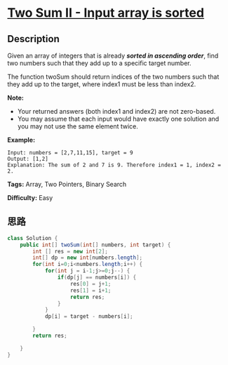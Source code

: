 # [Two Sum II - Input array is sorted][title]

## Description

Given an array of integers that is already ***sorted in ascending order***, find two numbers such that they add up to a specific target number.

The function twoSum should return indices of the two numbers such that they add up to the target, where index1 must be less than index2.

**Note:**

* Your returned answers (both index1 and index2) are not zero-based.
* You may assume that each input would have exactly one solution and you may not use the same element twice.

**Example:**

```
Input: numbers = [2,7,11,15], target = 9
Output: [1,2]
Explanation: The sum of 2 and 7 is 9. Therefore index1 = 1, index2 = 2.
```

**Tags:** Array, Two Pointers, Binary Search

**Difficulty:** Easy

## 思路

``` java
class Solution {
    public int[] twoSum(int[] numbers, int target) {
        int [] res = new int[2];
        int[] dp = new int[numbers.length];
        for(int i=0;i<numbers.length;i++) {
            for(int j = i-1;j>=0;j--) {
                if(dp[j] == numbers[i]) {
                    res[0] = j+1;
                    res[1] = i+1;
                    return res;
                }
            }
            dp[i] = target - numbers[i];

        }
        return res;

    }
}
```

[title]: https://leetcode.com/problems/two-sum-ii-input-array-is-sorted
